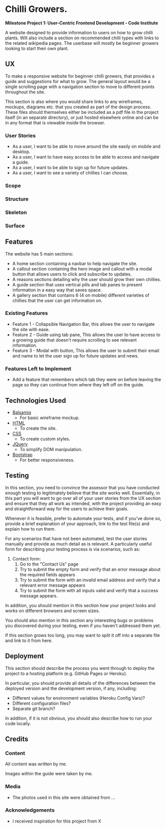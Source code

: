 # Chilli Growers.

**Milestone Project 1: User-Centric Frontend Development - Code Institute**

A website designed to provide information to users on how to grow chilli plants. Will also include a section on recommended chilli types with links to the related wikipedia pages.
The userbase will mostly be beginner growers looking to start their own plant.

## UX
 
To make a responsive website for beginner chilli growers, that provides a guide and suggestions for what to grow. The general layout would be a single scrolling page with a navigation section to move to different points throughout the site.

This section is also where you would share links to any wireframes, mockups, diagrams etc. that you created as part of the design process. These files should themselves either be included as a pdf file in the project itself (in an separate directory), or just hosted elsewhere online and can be in any format that is viewable inside the browser.

### User Stories

- As a user, I want to be able to move around the site easily on mobile and desktop.
- As a user, I want to have easy access to be able to access and navigate a guide.
- As a user, I want to be able to sign up for future updates.
- As a user, I want to see a variety of chillies I can choose.

### Scope


### Structure


### Skeleton


### Surface

## Features

The website has 5 main sections:

- A home section containing a navbar to help navigate the site.
- A callout section containing the hero image and callout with a modal button that allows users to click and subscribe to updates.
- A reasons sections detailing why the user should grow their own chillies.
- A guide section that uses vertical pills and tab panes to present information in a easy way that saves space.
- A gallery section that contains 6 (4 on mobile) different varieties of chillies that the user can get information on.
 
### Existing Features

- Feature 1 - Collapsible Navigation Bar, this allows the user to navigate the site with ease.
- Feature 2 - Guide using tab pane, This allows the user to have access to a growing guide that doesn't require scrolling to see relevant information.
- Feature 3 - Modal with button, This allows the user to submit their email and name to let the user sign up for future updates and news.


### Features Left to Implement
- Add a feature that remembers which tab they were on before leaving the page so they can continue from where they left off on the guide.

## Technologies Used

- [Balsamiq](https://balsamiq.com/)
    - For basic wireframe mockup.
- [HTML](https://en.wikipedia.org/wiki/HTML)
    - To create the site.
- [CSS](https://en.wikipedia.org/wiki/Cascading_Style_Sheets)
    - To create custom styles.
- [JQuery](https://jquery.com)
    - To simplify DOM manipulation.
- [Bootstrap](https://getbootstrap.com/)
    - For better responsiveness.


## Testing

In this section, you need to convince the assessor that you have conducted enough testing to legitimately believe that the site works well. Essentially, in this part you will want to go over all of your user stories from the UX section and ensure that they all work as intended, with the project providing an easy and straightforward way for the users to achieve their goals.

Whenever it is feasible, prefer to automate your tests, and if you've done so, provide a brief explanation of your approach, link to the test file(s) and explain how to run them.

For any scenarios that have not been automated, test the user stories manually and provide as much detail as is relevant. A particularly useful form for describing your testing process is via scenarios, such as:

1. Contact form:
    1. Go to the "Contact Us" page
    2. Try to submit the empty form and verify that an error message about the required fields appears
    3. Try to submit the form with an invalid email address and verify that a relevant error message appears
    4. Try to submit the form with all inputs valid and verify that a success message appears.

In addition, you should mention in this section how your project looks and works on different browsers and screen sizes.

You should also mention in this section any interesting bugs or problems you discovered during your testing, even if you haven't addressed them yet.

If this section grows too long, you may want to split it off into a separate file and link to it from here.

## Deployment

This section should describe the process you went through to deploy the project to a hosting platform (e.g. GitHub Pages or Heroku).

In particular, you should provide all details of the differences between the deployed version and the development version, if any, including:
- Different values for environment variables (Heroku Config Vars)?
- Different configuration files?
- Separate git branch?

In addition, if it is not obvious, you should also describe how to run your code locally.


## Credits

### Content

All content was written by me.

Images within the guide were taken by me.

### Media
- The photos used in this site were obtained from ...

### Acknowledgements

- I received inspiration for this project from X
